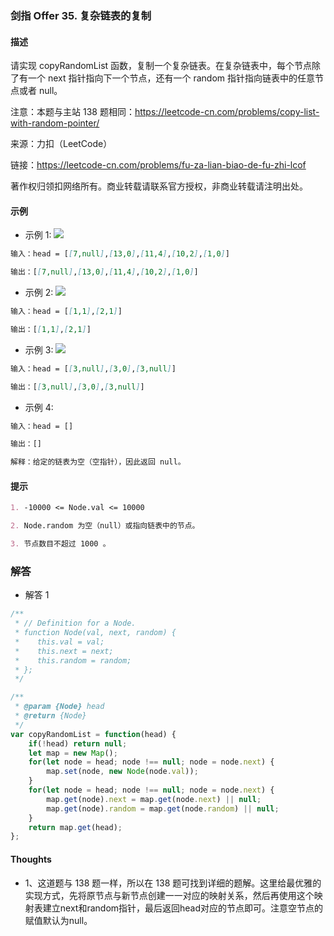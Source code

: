 ### 剑指 Offer 35. 复杂链表的复制

#### 描述

请实现 copyRandomList 函数，复制一个复杂链表。在复杂链表中，每个节点除了有一个 next 指针指向下一个节点，还有一个 random 指针指向链表中的任意节点或者 null。

注意：本题与主站 138 题相同：https://leetcode-cn.com/problems/copy-list-with-random-pointer/

来源：力扣（LeetCode）

链接：https://leetcode-cn.com/problems/fu-za-lian-biao-de-fu-zhi-lcof

著作权归领扣网络所有。商业转载请联系官方授权，非商业转载请注明出处。

#### 示例

+ 示例 1:
![](https://assets.leetcode-cn.com/aliyun-lc-upload/uploads/2020/01/09/e1.png)
```md
输入：head = [[7,null],[13,0],[11,4],[10,2],[1,0]]

输出：[[7,null],[13,0],[11,4],[10,2],[1,0]]
```
+ 示例 2:
![](https://assets.leetcode-cn.com/aliyun-lc-upload/uploads/2020/01/09/e2.png)
```md
输入：head = [[1,1],[2,1]]

输出：[[1,1],[2,1]]
```
+ 示例 3:
![](https://assets.leetcode-cn.com/aliyun-lc-upload/uploads/2020/01/09/e3.png)
```md
输入：head = [[3,null],[3,0],[3,null]]

输出：[[3,null],[3,0],[3,null]]
```
+ 示例 4:
```md
输入：head = []

输出：[]

解释：给定的链表为空（空指针），因此返回 null。
```


#### 提示
```md
1. -10000 <= Node.val <= 10000

2. Node.random 为空（null）或指向链表中的节点。

3. 节点数目不超过 1000 。
```

### 解答

+ 解答 1
```js
/**
 * // Definition for a Node.
 * function Node(val, next, random) {
 *    this.val = val;
 *    this.next = next;
 *    this.random = random;
 * };
 */

/**
 * @param {Node} head
 * @return {Node}
 */
var copyRandomList = function(head) {
    if(!head) return null;
    let map = new Map();
    for(let node = head; node !== null; node = node.next) {
        map.set(node, new Node(node.val));
    }
    for(let node = head; node !== null; node = node.next) {
        map.get(node).next = map.get(node.next) || null;
        map.get(node).random = map.get(node.random) || null;
    }
    return map.get(head);
};
```


#### Thoughts

+ 1、这道题与 138 题一样，所以在 138 题可找到详细的题解。这里给最优雅的实现方式，先将原节点与新节点创建一一对应的映射关系，然后再使用这个映射表建立next和random指针，最后返回head对应的节点即可。注意空节点的赋值默认为null。